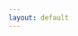 ```yaml
---
layout: default
---
```


<table style="border-collapse: collapse; width: 100%; height: 18px; border-style: hidden;" border="1">
<tbody>
<tr style="height: 18px; cborder-style: hidden;">
<td style="width: 66%; height: 18px; border-style: hidden;">


* <a href = "pages/about_me" > 📲  About Me </a>
---
* <a href = "pages/projects" > 💪 Projects </a>
---
* <a href = "pages/certs" > 🧾  Certications </a>
---
* <a href = "pages/articles" > 📚  Articles & Write-Ups </a>
---

</td>

<td style="width: 34%; height: 18px; border-style: hidden;">
    <script src="https://tryhackme.com/badge/249244"></script>
    <a href="https://app.hackthebox.com/profile/374134" target = "_blank" style = "text-decoration: none;"> <script src="https://www.hackthebox.com/badge/374134"></script> </a>

</td>
</tr>
</tbody>
</table>

